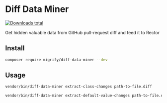 # Diff Data Miner

[![Downloads total](https://img.shields.io/packagist/dt/migrify/diff-data-miner.svg?style=flat-square)](https://packagist.org/packages/migrify/diff-data-miner/stats)

Get hidden valuable data from GitHub pull-request diff and feed it to Rector

## Install

```bash
composer require migrify/diff-data-miner --dev
```

## Usage

```bash
vendor/bin/diff-data-miner extract-class-changes path-to-file.diff
```

```bash
vendor/bin/diff-data-miner extract-default-value-changes path-to-file.diff
```

